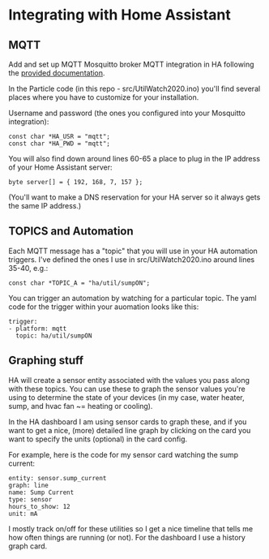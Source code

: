 # Integrating with Home Assistant

## MQTT
Add and set up MQTT Mosquitto broker MQTT integration in HA following the [provided documentation](https://github.com/home-assistant/hassio-addons/blob/master/mosquitto/DOCS.md).

In the Particle code (in this repo - src/UtilWatch2020.ino) you'll find several places where you have to customize for your installation.

Username and password (the ones you configured into your Mosquitto integration):

`const char *HA_USR = "mqtt";`<br>
`const char *HA_PWD = "mqtt";`<br>

You will also find down around lines 60-65 a place to plug in the IP address of your Home Assistant server:

`byte server[] = { 192, 168, 7, 157 };`

(You'll want to make a DNS reservation for your HA server so it always gets the same IP address.)

## TOPICS and Automation

Each MQTT message has a "topic" that you will use in your HA automation triggers.  I've defined the ones I use in src/UtilWatch2020.ino around lines 35-40, e.g.:

`const char *TOPIC_A = "ha/util/sumpON";`

You can trigger an automation by watching for a particular topic. The yaml code for the trigger within your auomation looks like this:

`trigger:`<br>
`- platform: mqtt`<br>
`  topic: ha/util/sumpON`<br>

## Graphing stuff

HA will create a sensor entity associated with the values you pass along with these topics.  You can use these to graph the sensor values you're using to determine the state of your devices (in my case, water heater, sump, and hvac fan ~= heating or cooling).

In the HA dashboard I am using sensor cards to graph these, and if you want to get a nice, (more) detailed line graph by clicking on the card you want to specify the units (optional) in the card config.

For example, here is the code for my sensor card watching the sump current:

`entity: sensor.sump_current`<br>
`graph: line`<br>
`name: Sump Current`<br>
`type: sensor`<br>
`hours_to_show: 12`<br>
`unit: mA`<br>

I mostly track on/off for these utilities so I get a nice timeline that tells me how often things are running (or not).  For the dashboard I use a history graph card.
